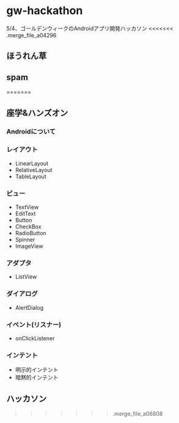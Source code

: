 ﻿# gw-hackathon
5/4、ゴールデンウィークのAndroidアプリ開発ハッカソン
<<<<<<< .merge_file_a04296

## ほうれん草
## spam
=======
## 座学&ハンズオン
### Androidについて
### レイアウト
- LinearLayout
- RelativeLayout
- TableLayout
### ビュー
- TextView
- EditText
- Button
- CheckBox
- RadioButton
- Spinner
- ImageView
### アダプタ
- ListView
### ダイアログ
- AlertDialog
### イベント(リスナー)
- onClickListener
### インテント
- 明示的インテント
- 暗黙的インテント
## ハッカソン
>>>>>>> .merge_file_a06808
